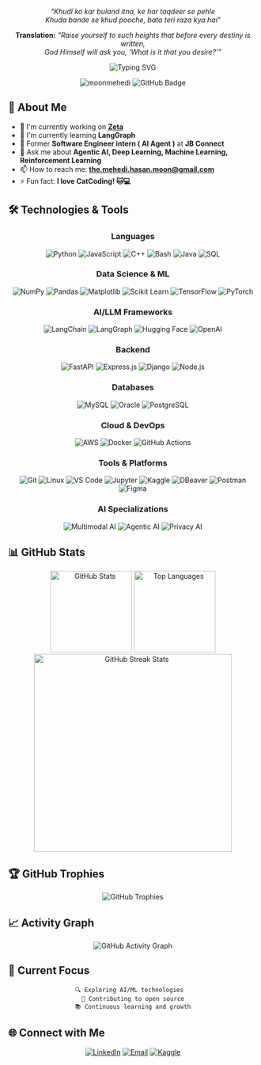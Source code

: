 <div align="center">
 
*"Khudî ko kar buland itna, ke har taqdeer se pehle  
Khuda bande se khud pooche, bata teri raza kya hai"*

**Translation:** *"Raise yourself to such heights that before every destiny is written,  
God Himself will ask you, 'What is it that you desire?'"*
        
</div>

<div align="center">
  <img src="https://readme-typing-svg.herokuapp.com?font=Fira+Code&pause=1000&color=2196F3&center=true&vCenter=true&width=435&lines=AI+Engineer;Agentic+AI+Enthusiast;Always+Learning+New+Things" alt="Typing SVG" />
</div>

<p align="center">
  <img src="https://komarev.com/ghpvc/?username=moonmehedi&label=Profile%20views&color=0e75b6&style=flat" alt="moonmehedi" />
  <img src="https://img.shields.io/github/followers/moonmehedi?label=Followers&style=social" alt="GitHub Badge">
</p>

## 🚀 About Me

- 🔭 I'm currently working on **[Zeta](https://github.com/moonmehedi/Project-Zeta)**
- 🌱 I'm currently learning **LangGraph**
- 🤖 Former **Software Engineer intern ( AI Agent )** at **JB Connect**
- 💬 Ask me about **Agentic AI, Deep Learning, Machine Learning, Reinforcement Learning**
- 📫 How to reach me: **the.mehedi.hasan.moon@gmail.com**
- ⚡ Fun fact: **I love CatCoding! 🐱💻**

## 🛠️ Technologies & Tools

<div align="center">

### Languages
![Python](https://img.shields.io/badge/-Python-3776AB?style=for-the-badge&logo=python&logoColor=white)
![JavaScript](https://img.shields.io/badge/-JavaScript-F7DF1E?style=for-the-badge&logo=javascript&logoColor=black)
![C++](https://img.shields.io/badge/-C++-00599C?style=for-the-badge&logo=cplusplus&logoColor=white)
![Bash](https://img.shields.io/badge/-Bash-4EAA25?style=for-the-badge&logo=gnubash&logoColor=white)
![Java](https://img.shields.io/badge/-Java-007396?style=for-the-badge&logo=java&logoColor=white)
![SQL](https://img.shields.io/badge/-SQL-4479A1?style=for-the-badge&logo=postgresql&logoColor=white)

### Data Science & ML
![NumPy](https://img.shields.io/badge/-NumPy-013243?style=for-the-badge&logo=numpy&logoColor=white)
![Pandas](https://img.shields.io/badge/-Pandas-150458?style=for-the-badge&logo=pandas&logoColor=white)
![Matplotlib](https://img.shields.io/badge/-Matplotlib-11557c?style=for-the-badge&logo=python&logoColor=white)
![Scikit Learn](https://img.shields.io/badge/-Scikit%20Learn-F7931E?style=for-the-badge&logo=scikit-learn&logoColor=white)
![TensorFlow](https://img.shields.io/badge/-TensorFlow-FF6F00?style=for-the-badge&logo=tensorflow&logoColor=white)
![PyTorch](https://img.shields.io/badge/-PyTorch-EE4C2C?style=for-the-badge&logo=pytorch&logoColor=white)

### AI/LLM Frameworks
![LangChain](https://img.shields.io/badge/-LangChain-1C3C3C?style=for-the-badge&logo=chainlink&logoColor=white)
![LangGraph](https://img.shields.io/badge/-LangGraph-FF6B35?style=for-the-badge&logo=graphql&logoColor=white)
![Hugging Face](https://img.shields.io/badge/-Hugging%20Face-FFD21E?style=for-the-badge&logo=huggingface&logoColor=black)
![OpenAI](https://img.shields.io/badge/-OpenAI%20API-412991?style=for-the-badge&logo=openai&logoColor=white)

### Backend
![FastAPI](https://img.shields.io/badge/-FastAPI-009688?style=for-the-badge&logo=fastapi&logoColor=white)
![Express.js](https://img.shields.io/badge/-Express.js-000000?style=for-the-badge&logo=express&logoColor=white)
![Django](https://img.shields.io/badge/-Django-092E20?style=for-the-badge&logo=django&logoColor=white)
![Node.js](https://img.shields.io/badge/-Node.js-339933?style=for-the-badge&logo=nodedotjs&logoColor=white)

### Databases
![MySQL](https://img.shields.io/badge/-MySQL-4479A1?style=for-the-badge&logo=mysql&logoColor=white)
![Oracle](https://img.shields.io/badge/-Oracle-F80000?style=for-the-badge&logo=oracle&logoColor=white)
![PostgreSQL](https://img.shields.io/badge/-PostgreSQL-336791?style=for-the-badge&logo=postgresql&logoColor=white)

### Cloud & DevOps
![AWS](https://img.shields.io/badge/-AWS-232F3E?style=for-the-badge&logo=amazonaws&logoColor=white)
![Docker](https://img.shields.io/badge/-Docker-2496ED?style=for-the-badge&logo=docker&logoColor=white)
![GitHub Actions](https://img.shields.io/badge/-GitHub%20Actions-2088FF?style=for-the-badge&logo=githubactions&logoColor=white)

### Tools & Platforms
![Git](https://img.shields.io/badge/-Git-F05032?style=for-the-badge&logo=git&logoColor=white)
![Linux](https://img.shields.io/badge/-Linux-FCC624?style=for-the-badge&logo=linux&logoColor=black)
![VS Code](https://img.shields.io/badge/-VS%20Code-007ACC?style=for-the-badge&logo=visualstudiocode&logoColor=white)
![Jupyter](https://img.shields.io/badge/-Jupyter%20Notebook-F37626?style=for-the-badge&logo=jupyter&logoColor=white)
![Kaggle](https://img.shields.io/badge/-Kaggle-20BEFF?style=for-the-badge&logo=kaggle&logoColor=white)
![DBeaver](https://img.shields.io/badge/-DBeaver-372923?style=for-the-badge&logo=dbeaver&logoColor=white)
![Postman](https://img.shields.io/badge/-Postman-FF6C37?style=for-the-badge&logo=postman&logoColor=white)
![Figma](https://img.shields.io/badge/-Figma-F24E1E?style=for-the-badge&logo=figma&logoColor=white)

### AI Specializations
![Multimodal AI](https://img.shields.io/badge/-Multimodal%20AI-8A2BE2?style=for-the-badge&logo=brain&logoColor=white)
![Agentic AI](https://img.shields.io/badge/-Agentic%20AI-FF4500?style=for-the-badge&logo=robot&logoColor=white)
![Privacy AI](https://img.shields.io/badge/-Privacy%20First%20AI-2E8B57?style=for-the-badge&logo=shield&logoColor=white)

</div>

## 📊 GitHub Stats

<div align="center">
  <img src="https://github-readme-stats.vercel.app/api?username=moonmehedi&show_icons=true&theme=radical&hide_border=true&count_private=true" alt="GitHub Stats" height="165">
  <img src="https://github-readme-stats.vercel.app/api/top-langs/?username=moonmehedi&layout=compact&theme=radical&hide_border=true" alt="Top Languages" height="165">
</div>

<div align="center">
  <img src="https://github-readme-streak-stats.herokuapp.com/?user=moonmehedi&theme=radical&hide_border=true" alt="GitHub Streak Stats" width="400">
</div>

## 🏆 GitHub Trophies

<div align="center">
  <img src="https://github-profile-trophy.vercel.app/?username=moonmehedi&theme=radical&no-frame=true&no-bg=false&margin-w=4" alt="GitHub Trophies">
</div>

## 📈 Activity Graph

<div align="center">
  <img src="https://github-readme-activity-graph.vercel.app/graph?username=moonmehedi&theme=react-dark&hide_border=true" alt="GitHub Activity Graph">
</div>

## 🎯 Current Focus

<div align="center">
  
```text
🔍 Exploring AI/ML technologies  
🚀 Contributing to open source
📚 Continuous learning and growth
```

</div>

## 🌐 Connect with Me

<div align="center">
  
[![LinkedIn](https://img.shields.io/badge/-LinkedIn-0077B5?style=for-the-badge&logo=linkedin&logoColor=white)](https://linkedin.com/in/mehedi-hasan-moon)
[![Email](https://img.shields.io/badge/-Email-D14836?style=for-the-badge&logo=gmail&logoColor=white)](mailto:the.mehedi.hasan.moon@gmail.com)
[![Kaggle](https://img.shields.io/badge/-Kaggle-20BEFF?style=for-the-badge&logo=kaggle&logoColor=white)](https://www.kaggle.com/mehedihasanmoon)

</div>
